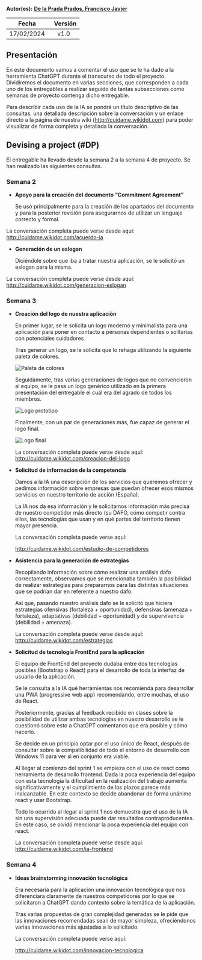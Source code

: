 ﻿**Autor(es):** **[De la Prada Prados, Francisco Javier](./grupo)**


|**Fecha**|` `**Versión**|
| :-: | :-: |
|17/02/2024|v1.0|


## Presentación
En este documento vamos a comentar el uso que se le ha dado a la herramienta ChatGPT durante el transcurso de todo el proyecto. Dividiremos el documento en varias secciones, que corresponden a cada uno de los entregables a realizar seguido de tantas subsecciones como semanas de proyecto contenga dicho entregable.

Para describir cada uso de la IA se pondrá un título descriptivo de las consultas, una detallada descripción sobre la conversación y un enlace directo a la página de nuestra wiki (http://cuidame.wikidot.com) para poder visualizar de forma completa y detallada la conversación.

## Devising a project (#DP)
El entregable ha llevado desde la semana 2 a la semana 4 de proyecto. Se han realizado las siguientes consultas.
### Semana 2

- **Apoyo para la creación del documento “Commitment Agreement”**

  Se usó principalmente para la creación de los apartados del documento y para la posterior revisión para asegurarnos de utilizar un lenguaje correcto y formal.

La conversación completa puede verse desde aqui: http://cuidame.wikidot.com/acuerdo-ia

- **Generación de un eslogan**

  Diciéndole sobre que iba a tratar nuestra aplicación, se le solicitó un eslogan para la misma.

La conversación completa puede verse desde aquí: http://cuidame.wikidot.com/generacion-eslogan

### Semana 3

- **Creación del logo de nuestra aplicación**

  En primer lugar, se le solicita un logo moderno y minimalista para una aplicación para poner en contacto a personas dependientes o solitarias con potenciales cuidadores

  Tras generar un logo, se le solicita que lo rehaga utilizando la siguiente paleta de colores.

  ![Paleta de colores](./img/paleta_logo.png)

  Seguidamente, tras varias generaciones de logos  que no convencieron al equipo, se le pasa un logo genérico utilizado en la primera presentación del entregable el cuál era del agrado de todos los miembros.

  ![Logo prototipo](./img/logo_prototipo.png)

  Finalmente, con un par de generaciones más, fue capaz de generar el logo final.

  ![Logo final](./img/logo_final.png)

  La conversación completa puede verse desde aquí: http://cuidame.wikidot.com/creacion-del-logo



- **Solicitud de información de la competencia**

  Damos a la IA una descripción de los servicios que queremos ofrecer y pedimos información sobre empresas que puedan ofrecer esos mismos servicios en nuestro territorio de acción (España).

  La IA nos da esa información y le solicitamos información más precisa de nuestro competidor más directo (su DAFO, cómo competir contra ellos, las tecnologías que usan y en qué partes del territorio tienen mayor presencia.

  La conversación completa puede verse aquí:

  http://cuidame.wikidot.com/estudio-de-competidores

- **Asistencia para la generación de estrategias**

  Recopilando información sobre cómo realizar una análisis dafo correctamente, observamos que se mencionaba también la posibilidad de realizar estrategias para prepararnos para las distintas situaciones que se podrían dar en referente a nuestro dafo.

  Así que, pasando nuestro análisis dafo se le solicitó que hiciera estrategias ofensivas (fortaleza + oportunidad), defensivas (amenaza + fortaleza), adaptativas (debilidad + oportunidad) y de supervivencia (debilidad + amenaza).

  La conversación completa puede verse desde aquí: http://cuidame.wikidot.com/estrategias

- **Solicitud de tecnología FrontEnd para la aplicación**

  El equipo de FrontEnd del proyecto dudaba entre dos tecnologías posibles (Bootstrap o React) para el desarrollo de toda la interfaz de usuario de la aplicación.

  Se le consulta a la IA qué herramientas nos recomienda para desarrollar una PWA (progressive web app) recomendando, entre muchas, el uso de React.

  Posteriormente, gracias al feedback recibido en clases sobre la posibilidad de utilizar ambas tecnologías en nuestro desarrollo se le cuestionó sobre esto a ChatGPT comentanos que era posible y cómo hacerlo.

  Se decide en un principio optar por el uso único de React, después de consultar sobre la compatibilidad de todo el entorno de desarrollo con Windows 11 para ver si en conjunto era viable.

  Al llegar al comienzo del sprint 1 se empieza con el uso de react como herramienta de desarrollo frontend. Dada la poca experiencia del equipo con esta tecnología la dificultad en la realización del trabajo aumenta significativamente y el cumplimiento de los plazos parece más inalcanzable. En este contexto se decide abandonar de forma unánime react y usar Bootstrap.

  Todo lo ocurrido al llegar al sprint 1 nos demuestra que el uso de la IA sin una supervisión adecuada puede dar resultados contraproducentes. En este caso, se olvidó mencionar la poca experiencia del equipo con react.

  La conversación completa puede verse desde aquí: http://cuidame.wikidot.com/ia-frontend

### Semana 4

- **Ideas brainstorming innovación tecnológica**

  Era necesaria para la aplicación una innovación tecnológica que nos diferenciara claramente de nuestros competidores por lo que se solicitaron a ChatGPT dando contexto sobre la temática de la aplicación.

  Tras varias propuestas de gran complejidad generadas se le pide que las innovaciones recomendadas sean de mayor simpleza, ofreciéndonos varias innovaciones más ajustadas a lo solicitado.

  La conversación completa puede verse aquí:

  http://cuidame.wikidot.com/innovacion-tecnologica

